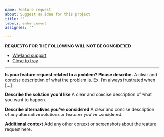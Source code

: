 ```yaml
---
name: Feature request
about: Suggest an idea for this project
title: ''
labels: enhancement
assignees: ''

---
```


**REQUESTS FOR THE FOLLOWING WILL NOT BE CONSIDERED**
- [Wayland support](https://github.com/user-none/KDocker/wiki/Wayland)
- [Close to tray](https://github.com/user-none/KDocker/wiki/Close-to-Tray)

---

**Is your feature request related to a problem? Please describe.**
A clear and concise description of what the problem is. Ex. I'm always frustrated when [...]

**Describe the solution you'd like**
A clear and concise description of what you want to happen.

**Describe alternatives you've considered**
A clear and concise description of any alternative solutions or features you've considered.

**Additional context**
Add any other context or screenshots about the feature request here.
